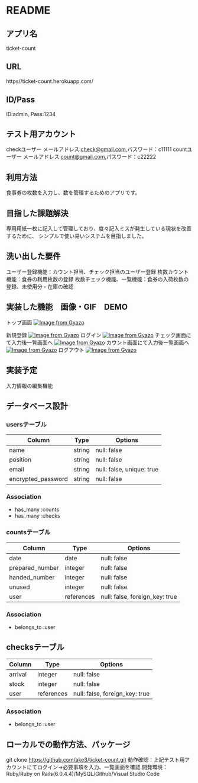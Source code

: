 # README

## アプリ名
ticket-count
## URL
https//ticket-count.herokuapp.com/
## ID/Pass
ID:admin, Pass:1234
## テスト用アカウント
checkユーザー  メールアドレス:check@gmail.com,パスワード：c11111
countユーザー  メールアドレス:count@gmail.com,パスワード：c22222
## 利用方法
食事券の枚数を入力し、数を管理するためのアプリです。
## 目指した課題解決
専用用紙一枚に記入して管理しており、度々記入ミスが発生している現状を改善するために、
シンプルで使い易いシステムを目指しました。
## 洗い出した要件
ユーザー登録機能：カウント担当、チェック担当のユーザー登録
枚数カウント機能：食券の利用枚数の登録
枚数チェック機能、一覧機能：食券の入荷枚数の登録、未使用分・在庫の確認
## 実装した機能　画像・GIF　DEMO
トップ画面
[![Image from Gyazo](https://i.gyazo.com/b277a61d0bb5c3c7f577a40c52cf3a34.png)](https://gyazo.com/b277a61d0bb5c3c7f577a40c52cf3a34)

新規登録
[![Image from Gyazo](https://i.gyazo.com/a75140a21e937c1101748b41bb9cbe37.gif)](https://gyazo.com/a75140a21e937c1101748b41bb9cbe37)
ログイン
[![Image from Gyazo](https://i.gyazo.com/39e12973daf7bd28fe3e22f28ea13d4c.gif)](https://gyazo.com/39e12973daf7bd28fe3e22f28ea13d4c)
チェック画面にて入力後一覧画面へ
[![Image from Gyazo](https://i.gyazo.com/82ac430210625fca0077b659c6a8cf16.gif)](https://gyazo.com/82ac430210625fca0077b659c6a8cf16)
カウント画面にて入力後一覧画面へ
[![Image from Gyazo](https://i.gyazo.com/0830482600199cad88bf0a4d90138c32.gif)](https://gyazo.com/0830482600199cad88bf0a4d90138c32)
ログアウト
[![Image from Gyazo](https://i.gyazo.com/77872043ae0393122b8b200affbef09c.gif)](https://gyazo.com/77872043ae0393122b8b200affbef09c)


## 実装予定
入力情報の編集機能

## データベース設計
### usersテーブル

| Column             | Type   | Options                   |
| ------------------ | ------ | ------------------------- |
| name               | string | null: false               |
| position           | string | null: false               |
| email              | string | null: false, unique: true |
| encrypted_password | string | null: false               |

### Association
- has_many :counts
- has_many :checks

### countsテーブル

| Column           | Type       | Options                        |
| -----------------| ---------- | ------------------------------ |
| date             | date       | null: false                    |
| prepared_number  | integer    | null: false                    |
| handed_number    | integer    | null: false                    |
| unused           | integer    | null: false                    |
| user             | references | null: false, foreign_key: true |

### Association
- belongs_to :user

## checksテーブル

| Column  | Type       | Options                        |
| --------| ---------- | ------------------------------ |
| arrival | integer    | null: false                    |
| stock   | integer    | null: false                    |
| user    | references | null: false, foreign_key: true |

### Association
- belongs_to :user

## ローカルでの動作方法、パッケージ
git clone https://github.com/ake3/ticket-count.git
動作確認：上記テスト用アカウントにてログイン→必要事項を入力、一覧画面を確認
開発環境：Ruby/Ruby on Rails(6.0.4.4)/MySQL/Github/Visual Studio Code